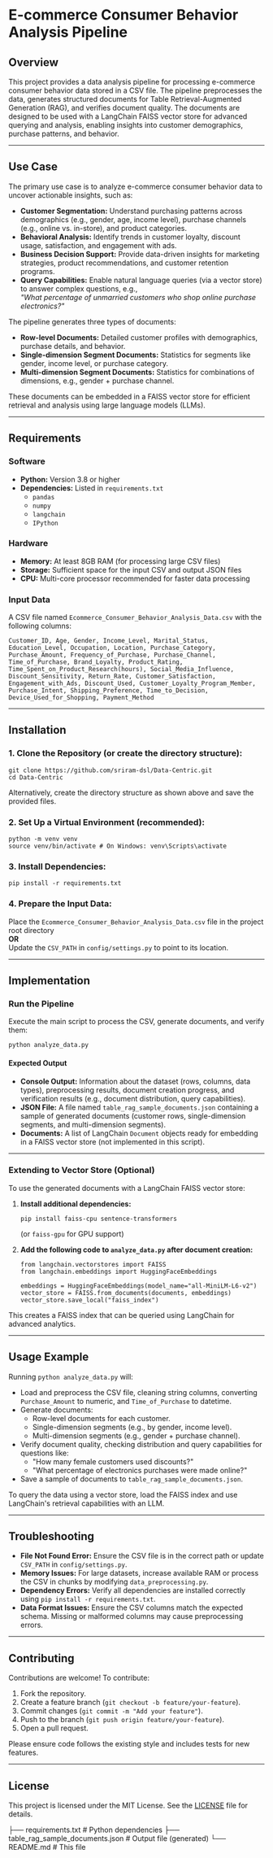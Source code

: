 # E-commerce Consumer Behavior Analysis Pipeline

## Overview

This project provides a data analysis pipeline for processing e-commerce consumer behavior data stored in a CSV file. The pipeline preprocesses the data, generates structured documents for Table Retrieval-Augmented Generation (RAG), and verifies document quality. The documents are designed to be used with a LangChain FAISS vector store for advanced querying and analysis, enabling insights into customer demographics, purchase patterns, and behavior.

---

## Use Case

The primary use case is to analyze e-commerce consumer behavior data to uncover actionable insights, such as:

- **Customer Segmentation:** Understand purchasing patterns across demographics (e.g., gender, age, income level), purchase channels (e.g., online vs. in-store), and product categories.
- **Behavioral Analysis:** Identify trends in customer loyalty, discount usage, satisfaction, and engagement with ads.
- **Business Decision Support:** Provide data-driven insights for marketing strategies, product recommendations, and customer retention programs.
- **Query Capabilities:** Enable natural language queries (via a vector store) to answer complex questions, e.g.,  
  _"What percentage of unmarried customers who shop online purchase electronics?"_

The pipeline generates three types of documents:
- **Row-level Documents:** Detailed customer profiles with demographics, purchase details, and behavior.
- **Single-dimension Segment Documents:** Statistics for segments like gender, income level, or purchase category.
- **Multi-dimension Segment Documents:** Statistics for combinations of dimensions, e.g., gender + purchase channel.

These documents can be embedded in a FAISS vector store for efficient retrieval and analysis using large language models (LLMs).

---

## Requirements

### Software

- **Python:** Version 3.8 or higher
- **Dependencies:** Listed in `requirements.txt`
    - `pandas`
    - `numpy`
    - `langchain`
    - `IPython`

### Hardware

- **Memory:** At least 8GB RAM (for processing large CSV files)
- **Storage:** Sufficient space for the input CSV and output JSON files
- **CPU:** Multi-core processor recommended for faster data processing

### Input Data

A CSV file named `Ecommerce_Consumer_Behavior_Analysis_Data.csv` with the following columns:

`
Customer_ID, Age, Gender, Income_Level, Marital_Status, Education_Level, Occupation, Location,
Purchase_Category, Purchase_Amount, Frequency_of_Purchase, Purchase_Channel, Time_of_Purchase,
Brand_Loyalty, Product_Rating, Time_Spent_on_Product_Research(hours), Social_Media_Influence, Discount_Sensitivity, Return_Rate, Customer_Satisfaction, Engagement_with_Ads, Discount_Used, Customer_Loyalty_Program_Member, Purchase_Intent, Shipping_Preference, Time_to_Decision,
Device_Used_for_Shopping, Payment_Method
`


---

## Installation

### 1. Clone the Repository (or create the directory structure):

```
git clone https://github.com/sriram-dsl/Data-Centric.git
cd Data-Centric
```

Alternatively, create the directory structure as shown above and save the provided files.

### 2. Set Up a Virtual Environment (recommended):

```
python -m venv venv
source venv/bin/activate # On Windows: venv\Scripts\activate
```


### 3. Install Dependencies:

```
pip install -r requirements.txt
```


### 4. Prepare the Input Data:

Place the `Ecommerce_Consumer_Behavior_Analysis_Data.csv` file in the project root directory  
**OR**  
Update the `CSV_PATH` in `config/settings.py` to point to its location.

---

## Implementation

### Run the Pipeline

Execute the main script to process the CSV, generate documents, and verify them:

```
python analyze_data.py
```



#### Expected Output

- **Console Output:** Information about the dataset (rows, columns, data types), preprocessing results, document creation progress, and verification results (e.g., document distribution, query capabilities).
- **JSON File:** A file named `table_rag_sample_documents.json` containing a sample of generated documents (customer rows, single-dimension segments, and multi-dimension segments).
- **Documents:** A list of LangChain `Document` objects ready for embedding in a FAISS vector store (not implemented in this script).

---

### Extending to Vector Store (Optional)

To use the generated documents with a LangChain FAISS vector store:

1. **Install additional dependencies:**
    ```
    pip install faiss-cpu sentence-transformers
    ```
    (or `faiss-gpu` for GPU support)

2. **Add the following code to `analyze_data.py` after document creation:**

    ```
    from langchain.vectorstores import FAISS
    from langchain.embeddings import HuggingFaceEmbeddings

    embeddings = HuggingFaceEmbeddings(model_name="all-MiniLM-L6-v2")
    vector_store = FAISS.from_documents(documents, embeddings)
    vector_store.save_local("faiss_index")
    ```

This creates a FAISS index that can be queried using LangChain for advanced analytics.

---

## Usage Example

Running `python analyze_data.py` will:

- Load and preprocess the CSV file, cleaning string columns, converting `Purchase_Amount` to numeric, and `Time_of_Purchase` to datetime.
- Generate documents:
    - Row-level documents for each customer.
    - Single-dimension segments (e.g., by gender, income level).
    - Multi-dimension segments (e.g., gender + purchase channel).
- Verify document quality, checking distribution and query capabilities for questions like:
    - "How many female customers used discounts?"
    - "What percentage of electronics purchases were made online?"
- Save a sample of documents to `table_rag_sample_documents.json`.

To query the data using a vector store, load the FAISS index and use LangChain's retrieval capabilities with an LLM.

---

## Troubleshooting

- **File Not Found Error:** Ensure the CSV file is in the correct path or update `CSV_PATH` in `config/settings.py`.
- **Memory Issues:** For large datasets, increase available RAM or process the CSV in chunks by modifying `data_preprocessing.py`.
- **Dependency Errors:** Verify all dependencies are installed correctly using `pip install -r requirements.txt`.
- **Data Format Issues:** Ensure the CSV columns match the expected schema. Missing or malformed columns may cause preprocessing errors.

---

## Contributing

Contributions are welcome! To contribute:

1. Fork the repository.
2. Create a feature branch (`git checkout -b feature/your-feature`).
3. Commit changes (`git commit -m "Add your feature"`).
4. Push to the branch (`git push origin feature/your-feature`).
5. Open a pull request.

Please ensure code follows the existing style and includes tests for new features.

---

## License

This project is licensed under the MIT License. See the [LICENSE](LICENSE) file for details.


├── requirements.txt # Python dependencies
├── table_rag_sample_documents.json # Output file (generated)
└── README.md # This file




